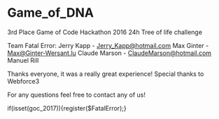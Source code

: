 # Game_of_DNA

3rd Place Game of Code Hackathon 2016
24h Tree of life challenge

Team Fatal Error:
Jerry Kapp - Jerry_Kapp@hotmail.com
Max Ginter - Max@Ginter-Wersant.lu
Claude Marson - ClaudeMarson@hotmail.com
Manuel Rill

Thanks everyone, it was a really great experience!
Special thanks to Webforce3

For any questions feel free to contact any of us!



if(isset(goc_2017)){register($FatalError);}
